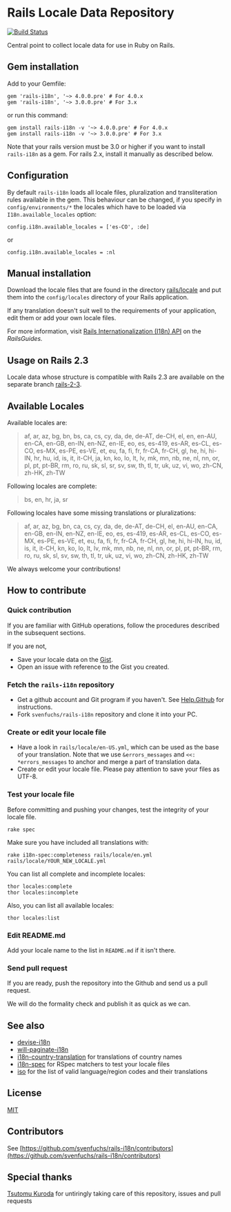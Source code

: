 Rails Locale Data Repository
============================

[![Build Status](https://secure.travis-ci.org/svenfuchs/rails-i18n.png)](http://travis-ci.org/svenfuchs/rails-i18n)

Central point to collect locale data for use in Ruby on Rails.

## Gem installation

Add to your Gemfile:

    gem 'rails-i18n', '~> 4.0.0.pre' # For 4.0.x
    gem 'rails-i18n', '~> 3.0.0.pre' # For 3.x

or run this command:

    gem install rails-i18n -v '~> 4.0.0.pre' # For 4.0.x
    gem install rails-i18n -v '~> 3.0.0.pre' # For 3.x

Note that your rails version must be 3.0 or higher if you want to install `rails-i18n` as a gem. For rails 2.x, install it manually as described below.

## Configuration

By default `rails-i18n` loads all locale files, pluralization and
transliteration rules available in the gem. This behaviour can be changed, if you
specify in `config/environments/*` the locales which have to be loaded via
`I18n.available_locales` option:

    config.i18n.available_locales = ['es-CO', :de]

or

    config.i18n.available_locales = :nl

## Manual installation

Download the locale files that are found in the directory [rails/locale](http://github.com/svenfuchs/rails-i18n/tree/master/rails/locale/) and put them into the `config/locales` directory of your Rails application.

If any translation doesn't suit well to the requirements of your application, edit them or add your own locale files.

For more information, visit [Rails Internationalization (I18n) API](http://guides.rubyonrails.org/i18n.html) on the _RailsGuides._

## Usage on Rails 2.3

Locale data whose structure is compatible with Rails 2.3 are available on the separate branch [rails-2-3](https://github.com/svenfuchs/rails-i18n/tree/rails-2-3).

## Available Locales

Available locales are:

> af, ar, az, bg, bn, bs, ca, cs, cy, da, de, de-AT, de-CH, el, en, en-AU, en-CA, en-GB, en-IN, en-NZ, en-IE, eo,
> es, es-419, es-AR, es-CL, es-CO, es-MX, es-PE, es-VE, et, eu, fa, fi, fr, fr-CA, fr-CH, gl,
> he, hi, hi-IN, hr, hu, id, is, it, it-CH, ja, kn, ko, lo, lt, lv, mk, mn, nb,
> ne, nl, nn, or, pl, pt, pt-BR, rm, ro, ru, sk, sl, sr, sv, sw, th,
> tl, tr, uk, uz, vi, wo, zh-CN, zh-HK, zh-TW

Following locales are complete:

> bs, en, hr, ja, sr

Following locales have some missing translations or pluralizations:

> af, ar, az, bg, bn, ca, cs, cy, da, de, de-AT, de-CH, el, en-AU, en-CA, en-GB, en-IN, en-NZ, en-IE, eo,
> es, es-419, es-AR, es-CL, es-CO, es-MX, es-PE, es-VE, et, eu, fa, fi, fr, fr-CA, fr-CH, gl,
> he, hi, hi-IN, hu, id, is, it, it-CH, kn, ko, lo, lt, lv, mk, mn, nb,
> ne, nl, nn, or, pl, pt, pt-BR, rm, ro, ru, sk, sl, sv, sw, th,
> tl, tr, uk, uz, vi, wo, zh-CN, zh-HK, zh-TW

We always welcome your contributions!

## How to contribute

### Quick contribution

If you are familiar with GitHub operations, follow the procedures described in the subsequent sections.

If you are not,

* Save your locale data on the [Gist](http://gist.github.com).
* Open an issue with reference to the Gist you created.

### Fetch the `rails-i18n` repository

* Get a github account and Git program if you haven't. See [Help.Github](http://help.github.com/) for instructions.
* Fork `svenfuchs/rails-i18n` repository and clone it into your PC.

### Create or edit your locale file

* Have a look in `rails/locale/en-US.yml`, which can be used as the base of your translation.
  Note that we use `&errors_messages` and `<<: *errors_messages` to anchor and merge a part of translation data.
* Create or edit your locale file.
  Please pay attention to save your files as UTF-8.

### Test your locale file

Before committing and pushing your changes, test the integrity of your locale file.

    rake spec

Make sure you have included all translations with:

    rake i18n-spec:completeness rails/locale/en.yml rails/locale/YOUR_NEW_LOCALE.yml

You can list all complete and incomplete locales:

    thor locales:complete
    thor locales:incomplete

Also, you can list all available locales:

    thor locales:list

### Edit README.md

Add your locale name to the list in `README.md` if it isn't there.

### Send pull request

If you are ready, push the repository into the Github and send us a pull request.

We will do the formality check and publish it as quick as we can.

## See also

* [devise-i18n](https://github.com/tigrish/devise-i18n)
* [will-paginate-i18n](https://github.com/tigrish/will-paginate-i18n)
* [i18n-country-translation](https://github.com/onomojo/i18n-country-translations) for translations of country names
* [i18n-spec](https://github.com/tigrish/i18n-spec) for RSpec matchers to test your locale files
* [iso](https://github.com/tigrish/iso) for the list of valid language/region codes and their translations

## License

[MIT](https://github.com/svenfuchs/rails-i18n/blob/master/MIT-LICENSE.txt)

## Contributors

See [https://github.com/svenfuchs/rails-i18n/contributors](https://github.com/svenfuchs/rails-i18n/contributors)

## Special thanks

[Tsutomu Kuroda](https://github.com/kuroda) for untiringly taking care of this repository, issues and pull requests
